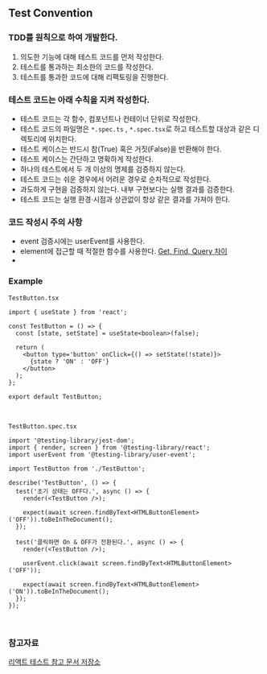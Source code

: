## Test Convention

### TDD를 원칙으로 하여 개발한다.

1. 의도한 기능에 대해 테스트 코드를 먼저 작성한다.
2. 테스트를 통과하는 최소한의 코드를 작성한다.
3. 테스트를 통과한 코드에 대해 리팩토링을 진행한다.

### 테스트 코드는 아래 수칙을 지켜 작성한다.

- 테스트 코드는 각 함수, 컴포넌트나 컨테이너 단위로 작성한다.
- 테스트 코드의 파일명은 `*.spec.ts` , `*.spec.tsx`로 하고 테스트할 대상과 같은 디렉토리에 위치한다.
- 테스트 케이스는 반드시 참(True) 혹은 거짓(False)을 반환해야 한다.
- 테스트 케이스는 간단하고 명확하게 작성한다.
- 하나의 테스트에서 두 개 이상의 명제를 검증하지 않는다.
- 테스트 코드는 쉬운 경우에서 어려운 경우로 순차적으로 작성한다.
- 과도하게 구현을 검증하지 않는다. 내부 구현보다는 실행 결과를 검증한다.
- 테스트 코드는 실행 환경·시점과 상관없이 항상 같은 결과를 가져야 한다.

### 코드 작성시 주의 사항

- event 검증시에는 userEvent를 사용한다.
- element에 접근할 때 적절한 함수를 사용한다. [Get, Find, Query 차이](https://velog.io/@onejuice98/React-Testing-library-get-find-query-%EA%B5%AC%EB%B6%84%ED%95%98%EA%B8%B0)
-

### Example

`TestButton.tsx`

```tsx
import { useState } from 'react';

const TestButton = () => {
  const [state, setState] = useState<boolean>(false);

  return (
    <button type='button' onClick={() => setState(!state)}>
      {state ? 'ON' : 'OFF'}
    </button>
  );
};

export default TestButton;
```

<br />

`TestButton.spec.tsx`

```tsx
import '@testing-library/jest-dom';
import { render, screen } from '@testing-library/react';
import userEvent from '@testing-library/user-event';

import TestButton from './TestButton';

describe('TestButton', () => {
  test('초기 상태는 OFF다.', async () => {
    render(<TestButton />);

    expect(await screen.findByText<HTMLButtonElement>('OFF')).toBeInTheDocument();
  });

  test('클릭하면 On & OFF가 전환된다.', async () => {
    render(<TestButton />);

    userEvent.click(await screen.findByText<HTMLButtonElement>('OFF'));

    expect(await screen.findByText<HTMLButtonElement>('ON')).toBeInTheDocument();
  });
});
```

<br />

### 참고자료

[리액트 테스트 참고 문서 저장소](https://github.com/ssi02014/React-Test-Reference-Documentation)
